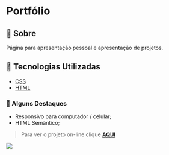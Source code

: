 # Portfólio

## 📝 Sobre

Página para apresentação pessoal e apresentação de projetos.

## 🚀 Tecnologias Utilizadas

-   [CSS](https://developer.mozilla.org/en-US/docs/Web/CSS)
-   [HTML](https://developer.mozilla.org/en-US/docs/Web/HTML)

### 📌 Alguns Destaques

- Responsivo para computador / celular;
- HTML Semântico;

> Para ver o projeto on-line clique **[AQUI]("https://raquelferreira1.github.io/Portfolio/)**

<img src="https://raw.githubusercontent.com/raquelferreira1/Portfolio-2/97866430173c6ad8dc7ce749de691b0aaa627bd7/assets/print-tela.png">

